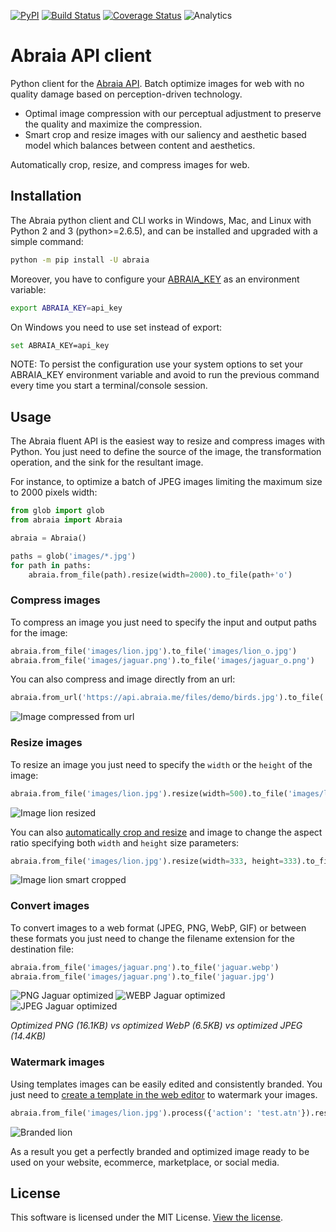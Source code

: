 [![PyPI](https://img.shields.io/pypi/v/abraia.svg)](https://pypi.org/project/abraia/)
[![Build Status](https://travis-ci.org/abraia/abraia-python.svg)](https://travis-ci.org/abraia/abraia-python)
[![Coverage Status](https://coveralls.io/repos/github/abraia/abraia-python/badge.svg)](https://coveralls.io/github/abraia/abraia-python)
![Analytics](https://ga-beacon.appspot.com/UA-108018608-1/github/python?pixel)

# Abraia API client

Python client for the [Abraia API](https://abraia.me/docs/api/). Batch optimize images for web with no quality damage based on perception-driven
technology.

* Optimal image compression with our perceptual adjustment to preserve the quality and maximize the compression.
* Smart crop and resize images with our saliency and aesthetic based model which balances between content and aesthetics.

Automatically crop, resize, and compress images for web.

## Installation

The Abraia python client and CLI works in Windows, Mac, and Linux with Python 2 and 3 (python>=2.6.5), and can be installed and upgraded with a simple command:

```sh
python -m pip install -U abraia
```

Moreover, you have to configure your [ABRAIA_KEY](https://abraia.me/console/settings) as an environment variable:

```sh
export ABRAIA_KEY=api_key
```

On Windows you need to use set instead of export:

```sh
set ABRAIA_KEY=api_key
```

NOTE: To persist the configuration use your system options to set your ABRAIA_KEY environment variable and avoid to run the previous command every time you start a terminal/console session.

## Usage

The Abraia fluent API is the easiest way to resize and compress images with Python. You just need to define the source of the image, the transformation operation, and the sink for the resultant image.

For instance, to optimize a batch of JPEG images limiting the maximum size to 2000 pixels width:

```python
from glob import glob
from abraia import Abraia

abraia = Abraia()

paths = glob('images/*.jpg')
for path in paths:
    abraia.from_file(path).resize(width=2000).to_file(path+'o')
```

### Compress images

To compress an image you just need to specify the input and output paths for the image:

```python
abraia.from_file('images/lion.jpg').to_file('images/lion_o.jpg')
abraia.from_file('images/jaguar.png').to_file('images/jaguar_o.png')
```

You can also compress and image directly from an url:

```python
abraia.from_url('https://api.abraia.me/files/demo/birds.jpg').to_file('images/birds_o.jpg')
```

![Image compressed from url](https://github.com/abraia/abraia-python/raw/master/images/birds_o.jpg)

### Resize images

To resize an image you just need to specify the `width` or the `height` of the image:

```python
abraia.from_file('images/lion.jpg').resize(width=500).to_file('images/lion_500.jpg')
```

![Image lion resized](https://github.com/abraia/abraia-python/raw/master/images/lion_500.jpg)

You can also [automatically crop and resize](https://abraia.me/docs/smart-cropping) and image to change the aspect ratio specifying both `width` and `height` size parameters:

```python
abraia.from_file('images/lion.jpg').resize(width=333, height=333).to_file('images/lion_333x333.jpg')
```

![Image lion smart cropped](https://github.com/abraia/abraia-python/raw/master/images/lion_333x333.jpg)

### Convert images

To convert images to a web format (JPEG, PNG, WebP, GIF) or between these formats you just need to change the filename extension for the destination file:

```python
abraia.from_file('images/jaguar.png').to_file('jaguar.webp')
abraia.from_file('images/jaguar.png').to_file('jaguar.jpg')
```

![PNG Jaguar optimized](https://github.com/abraia/abraia-python/raw/master/images/jaguar_o.png)
![WEBP Jaguar optimized](https://github.com/abraia/abraia-python/raw/master/images/jaguar.webp)
![JPEG Jaguar optimized](https://github.com/abraia/abraia-python/raw/master/images/jaguar.jpg)

*Optimized PNG (16.1KB) vs optimized WebP (6.5KB) vs optimized JPEG (14.4KB)*

### Watermark images

Using templates images can be easily edited and consistently branded. You just need to [create a template in the web editor](https://abraia.me/console/editor) to watermark your images.

```python
abraia.from_file('images/lion.jpg').process({'action': 'test.atn'}).resize(width=333).to_file('images/lion_brand.jpg')
```

![Branded lion](https://github.com/abraia/abraia-python/raw/master/images/branded.jpg)

As a result you get a perfectly branded and optimized image ready to be used on your website, ecommerce, marketplace, or social media.

## License

This software is licensed under the MIT License. [View the license](LICENSE).
